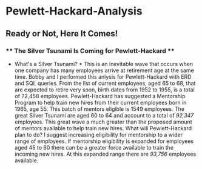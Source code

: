 # Pewlett-Hackard-Analysis

## Ready or Not, Here It Comes!
### ** The Silver Tsunami Is Coming for Pewlett-Hackard **


* What's a Silver Tsunami? * This is an inevitable wave that occurs when one company has many employees arrive at retirement age at the same time.
Bobby and I performed this anlysis for Pewlett-Hackard with ERD and SQL queries.
From the list of current employees, aged 65 to 68, that are expected to retire very soon,
birth dates from 1952 to 1955, is a total of 72,458 employees. 
Pewlett-Hackard has suggested a Mentorship Program to help train 
new hires from their current employees born in 1965, age 55. 
This batch of mentors eligible is 1549 employees. 
The great Silver Tsunami are aged 60 to 64 and account to a total of *92,347* employees.
This great wave a much greater than the proposed amount of mentors available to help train new hires.
What will Pewlett-Hackard plan to do?
I suggest increasing eligibility for mentorship to a wider range of employees.
If mentorship eligibility is expanded for employees aged 45 to 60 there can be a greater
force available to train the incoming new hires. At this expanded range there are *93,756* employees available.

